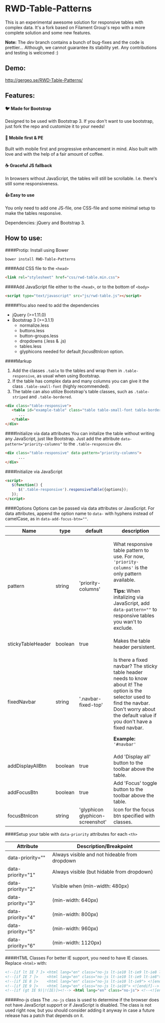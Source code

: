 RWD-Table-Patterns
==================

This is an experimental awesome solution for responsive tables with complex data. It's a fork based on Filament Group's repo with a more complete solution and some new features.

**Note:** The _dev_ branch contains a bunch of bug-fixes and the code is prettier... Although, we cannot guarantee its stability yet. Any contributions and testing is welcomed :)

Demo:
--------

http://gergeo.se/RWD-Table-Patterns/

Features:
--------

#### :bird: Made for Bootstrap

Designed to be used with Bootstrap 3. If you don't want to use bootstrap, just fork the repo and customize it to your needs!

#### :iphone: Mobile first & PE

Built with mobile first and progressive enhancement in mind. Also built with love and with the help of a fair amount of coffee.

#### :coffee: Graceful JS fallback

In browsers without JavaScript, the tables will still be scrollable. I.e. there's still some responsiveness.

#### :thumbsup: Easy to use

You only need to add one JS-file, one CSS-file and some minimal setup to make the tables responsive.

Dependencies: jQuery and Bootstrap 3.


How to use:
--------

####Protip: Install using Bower
```shell
bower install RWD-Table-Patterns
```

####Add CSS file to the ```<head>```
```html
<link rel="stylesheet" href="css/rwd-table.min.css">
```

####Add JavaScript file either to the ```<head>```, or to the bottom of ```<body>```
```html
<script type="text/javascript" src="js/rwd-table.js"></script>
```

#####You also need to add the dependencies
- jQuery (>=1.11.0)
- Bootstrap 3 (>=3.1.1)
   - normalize.less
   - buttons.less
   - button-groups.less
   - dropdowns (.less &amp; .js)
   - tables.less
   - glyphicons needed for default *focusBtnIcon* option.

####Markup
1. Add the classes ```.table``` to the tables and wrap them in ```.table-responsive```, as usual when using Bootstrap.
2. If the table has complex data and many columns you can give it the class ```.table-small-font``` (highly recommended).
3. The table can also utilize Bootstrap's table classes, such as ```.table-striped``` and ```.table-bordered```.
```html
<div class="table-responsive">
   <table id="example-table" class="table table-small-font table-bordered table-striped">
      ...
   </table>
</div>
```

####Initialize via data attributes
You can initalize the table without writing any JavaScript, just like Bootstrap. Just add the attribute ```data-pattern="priority-columns"``` to the ```.table-responsive``` div.
```html
<div class="table-responsive" data-pattern="priority-columns">
      ...
</div>
```

####Initialize via JavaScript
```html
<script>
   $(function() {
      $('.table-responsive').responsiveTable({options});
   });
</script>
```

####Options
Options can be passed via data attributes or JavaScript. For data attributes, append the option name to ```data-``` with hyphens instead of camelCase, as in ```data-add-focus-btn=""```.
<table>
  <thead>
   <tr>
     <th>Name</th>
     <th>type</th>
     <th>default</th>
     <th>description</th>
   </tr>
  </thead>
  <tbody>
   <tr>
     <td>pattern</td>
     <td>string</td>
     <td>'priority-columns'</td>
     <td>
       <p>What responsive table pattern to use. For now, <code>'priority-columns'</code> is the only pattern available.</p>
       <p><strong>Tips:</strong> When initalizing via JavaScript, add <code>data-pattern=""</code> to responsive tables you wan't to exclude.</p>
     </td>
   </tr>
   <tr>
     <td>stickyTableHeader</td>
     <td>boolean</td>
     <td>true</td>
     <td>Makes the table header persistent.</td>
   </tr>
   <tr>
     <td>fixedNavbar</td>
     <td>string</td>
     <td>'.navbar-fixed-top'</td>
     <td>
         <p>Is there a fixed navbar? The sticky table header needs to know about it!
           The option is the selector used to find the navbar. 
           Don't worry about the default value if you don't have a fixed navbar.</p>
         <p><strong>Example:</strong> <code>'#navbar'</code></p>
     </td>
   </tr>
   <tr>
     <td>addDisplayAllBtn</td>
     <td>boolean</td>
     <td>true</td>
     <td>Add 'Display all' button to the toolbar above the table.</td>
   </tr>
   <tr>
     <td>addFocusBtn</td>
     <td>boolean</td>
     <td>true</td>
     <td>Add 'Focus' toggle button to the toolbar above the table.</td>
   </tr>
   <tr>
     <td>focusBtnIcon</td>
     <td>string</td>
     <td>'glyphicon glyphicon-screenshot'</td>
     <td>
         Icon for the focus btn specified with classes.
     </td>
   </tr>
  </tbody>
</table>

####Setup your table with ```data-priority``` attributes for each ```<th>```

Attribute          |  Description/Breakpoint
------------------ |  ------------------
data-priority=""   |  Always visible and not hideable from dropdown
data-priority="1"  |  Always visible (but hidable from dropdown)
data-priority="2"  |  Visible when (min-width: 480px)
data-priority="3"  |  (min-width: 640px)
data-priority="4"  |  (min-width: 800px)
data-priority="5"  |  (min-width: 960px)
data-priority="6"  |  (min-width: 1120px)

####HTML Classes
For better IE support, you need to have IE classes. Replace ```<html>``` with:
```html
<!--[if lt IE 7 ]> <html lang="en" class="no-js lt-ie10 lt-ie9 lt-ie8 lt-ie7"> <![endif]-->
<!--[if IE 7 ]>    <html lang="en" class="no-js lt-ie10 lt-ie9 lt-ie8"> <![endif]-->
<!--[if IE 8 ]>    <html lang="en" class="no-js lt-ie10 lt-ie9"> <![endif]-->
<!--[if IE 9 ]>    <html lang="en" class="no-js lt-ie10"> <![endif]-->
<!--[if (gt IE 9)|!(IE)]><!--> <html lang="en" class="no-js"> <!--<![endif]-->
```
#####no-js class
The ```.no-js``` class is used to determine if the browser does not have JavaScript support or if JavaScript is disabled. The class is not used right now, but you should consider adding it anyway in case a future release has a patch that depends on it.
